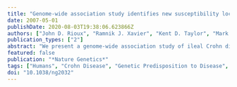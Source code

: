 ```yaml
---
title: "Genome-wide association study identifies new susceptibility loci for Crohn disease and implicates autophagy in disease pathogenesis"
date: 2007-05-01
publishDate: 2020-08-03T19:38:06.623866Z
authors: ["John D. Rioux", "Ramnik J. Xavier", "Kent D. Taylor", "Mark S. Silverberg", "Philippe Goyette", "Alan Huett", "Todd Green", "Petric Kuballa", "M. Michael Barmada", "Lisa Wu Datta", "Yin Yao Shugart", "Anne M. Griffiths", "Stephan R. Targan", "Andrew F. Ippoliti", "Edmond-Jean Bernard", "Ling Mei", "Dan L. Nicolae", "Miguel Regueiro", "L. Philip Schumm", "A. Hillary Steinhart", "Jerome I. Rotter", "Richard H. Duerr", "Judy H. Cho", "Mark J. Daly", "Steven R. Brant"]
publication_types: ["2"]
abstract: "We present a genome-wide association study of ileal Crohn disease and two independent replication studies that identify several new regions of association to Crohn disease. Specifically, in addition to the previously established CARD15 and IL23R associations, we identified strong and significantly replicated associations (combined P textless 10(-10)) with an intergenic region on 10q21.1 and a coding variant in ATG16L1, the latter of which was also recently reported by another group. We also report strong associations with independent replication to variation in the genomic regions encoding PHOX2B, NCF4 and a predicted gene on 16q24.1 (FAM92B). Finally, we demonstrate that ATG16L1 is expressed in intestinal epithelial cell lines and that functional knockdown of this gene abrogates autophagy of Salmonella typhimurium. Together, these findings suggest that autophagy and host cell responses to intracellular microbes are involved in the pathogenesis of Crohn disease."
featured: false
publication: "*Nature Genetics*"
tags: ["Humans", "Crohn Disease", "Genetic Predisposition to Disease", "Polymorphism", "Single Nucleotide", "Animals", "Mice", "Autophagy", "RNA Interference", "North America", "Autophagy-Related Proteins", "Carrier Proteins", "Transcription Factors", "Immunohistochemistry", "Gene Expression Profiling", "Chromosomes", "Human", "Pair 10", "HeLa Cells", "Homeodomain Proteins", "NADPH Oxidases", "Genetic Predisposition to Disease/*genetics", "Autophagy/*physiology", "Carrier Proteins/*genetics/metabolism", "Chromosomes", "Human", "Pair 10/*genetics", "Crohn Disease/*genetics/*physiopathology", "Homeodomain Proteins/genetics", "NADPH Oxidases/genetics", "Transcription Factors/genetics"]
doi: "10.1038/ng2032"
---
```


